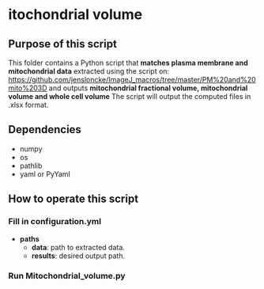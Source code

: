 # itochondrial volume

## Purpose of this script
This folder contains a Python script that **matches plasma membrane and mitochondrial data** extracted using the script on: https://github.com/jensloncke/ImageJ_macros/tree/master/PM%20and%20mito%203D
and outputs **mitochondrial fractional volume, mitochondrial volume and whole cell volume**
The script will output the computed files in .xlsx format.

## Dependencies 
* numpy
* os
* pathlib
* yaml or PyYaml

## How to operate this script

### Fill in configuration.yml

* **paths**
	* **data**: path to extracted data.
	* **results**: desired output path.

### Run Mitochondrial_volume.py
